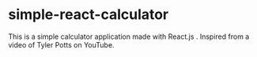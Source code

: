 # simple-react-calculator
This is a simple calculator application made with React.js . Inspired from a video of Tyler Potts on YouTube. 
